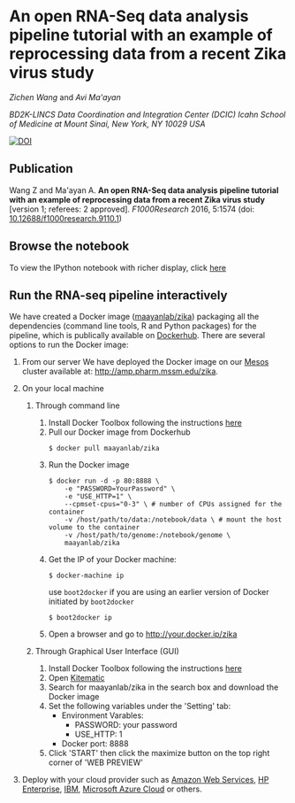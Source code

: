 # An open RNA-Seq data analysis pipeline tutorial with an example of reprocessing data from a recent Zika virus study

_Zichen Wang_ and _Avi Ma'ayan_

_BD2K-LINCS Data Coordination and Integration Center (DCIC)_
_Icahn School of Medicine at Mount Sinai, New York, NY 10029 USA_

[![DOI](https://zenodo.org/badge/22891/MaayanLab/Zika-RNAseq-Pipeline.svg)](https://zenodo.org/badge/latestdoi/22891/MaayanLab/Zika-RNAseq-Pipeline)

## Publication

Wang Z and Ma'ayan A. **An open RNA-Seq data analysis pipeline tutorial with an example of reprocessing data from a recent Zika virus study** [version 1; referees: 2 approved]. _F1000Research_ 2016, 5:1574 (doi: [10.12688/f1000research.9110.1](http://dx.doi.org/10.12688/f1000research.9110.1))

## Browse the notebook

To view the IPython notebook with richer display, click [here](http://nbviewer.jupyter.org/github/maayanlab/Zika-RNAseq-Pipeline/blob/master/Zika.ipynb)

## Run the RNA-seq pipeline interactively

We have created a Docker image ([maayanlab/zika](https://hub.docker.com/r/maayanlab/zika/)) packaging all the dependencies (command line tools, R and Python packages) for the pipeline, which is publically available on [Dockerhub](https://hub.docker.com/). There are several options to run the Docker image:

1. From our server
	We have deployed the Docker image on our [Mesos](http://mesos.apache.org/) cluster available at: http://amp.pharm.mssm.edu/zika.

2. On your local machine
	1. Through command line
		1. Install Docker Toolbox following the instructions [here](https://www.docker.com/products/docker-toolbox) 
		2. Pull our Docker image from Dockerhub   
			```
			$ docker pull maayanlab/zika
			```
		3. Run the Docker image   
			```
			$ docker run -d -p 80:8888 \
				-e "PASSWORD=YourPassword" \
				-e "USE_HTTP=1" \
				--cpmset-cpus="0-3" \ # number of CPUs assigned for the container
				-v /host/path/to/data:/notebook/data \ # mount the host volume to the container
				-v /host/path/to/genome:/notebook/genome \
				maayanlab/zika
			```
		4. Get the IP of your Docker machine:   
			```
			$ docker-machine ip
			```
			use `boot2docker` if you are using an earlier version of Docker initiated by `boot2docker`
			```
			$ boot2docker ip
			```
		5. Open a browser and go to http://your.docker.ip/zika

	2. Through Graphical User Interface (GUI)
		1. Install Docker Toolbox following the instructions [here](https://www.docker.com/products/docker-toolbox) 
		2. Open [Kitematic](https://www.docker.com/products/docker-kitematic)
		3. Search for maayanlab/zika in the search box and download the Docker image
		4. Set the following variables under the 'Setting' tab:
			+ Environment Varables: 
				+ PASSWORD: your password
				+ USE_HTTP: 1
			+ Docker port: 8888
		5. Click 'START' then click the maximize button on the top right corner of 'WEB PREVIEW'

3. Deploy with your cloud provider such as [Amazon Web Services](https://www.docker.com/aws), [HP Enterprise](https://www.docker.com/aws), [IBM](https://www.docker.com/IBM), [Microsoft Azure Cloud](https://www.docker.com/microsoft) or others.

